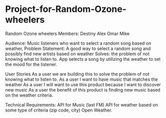 # Project-for-Random-Ozone-wheelers
Random Ozone wheelers Members:
Destiny
Alex
Omar
Mike

Audience: Music listeners who want to select a random song based on weather, 
Problem Statement: A good way to select a random song and possibly find new artists based on weather
Solves: the problem of not knowing what to listen to. App selects a song by utilizing the weather to set the mood for the listener. 

User Stories
As a user we are building this to solve the problem of not knowing what to listen to. 
As a user I want to have music that matches the weather
As a user I will want to use this product because I want to discover new music
As a user the benefit of this product is finding new music based on the weather criteria. 

Technical Requirements:
API for Music (last FM)
API for weather based on some type of criteria (zip code, city) Open Weather. 



